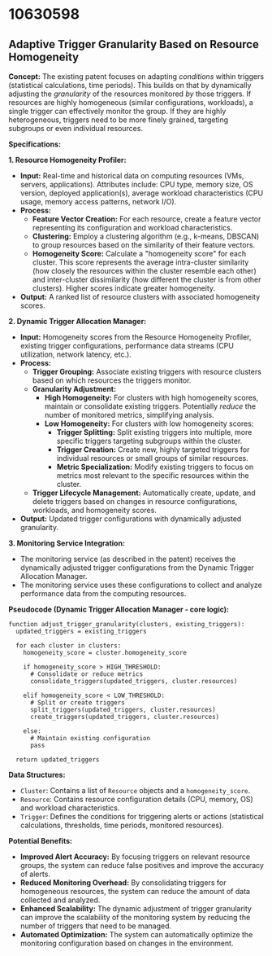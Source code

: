# 10630598

## Adaptive Trigger Granularity Based on Resource Homogeneity

**Concept:** The existing patent focuses on adapting *conditions* within triggers (statistical calculations, time periods). This builds on that by dynamically adjusting the *granularity* of the resources monitored *by* those triggers. If resources are highly homogeneous (similar configurations, workloads), a single trigger can effectively monitor the group. If they are highly heterogeneous, triggers need to be more finely grained, targeting subgroups or even individual resources.

**Specifications:**

**1. Resource Homogeneity Profiler:**

*   **Input:**  Real-time and historical data on computing resources (VMs, servers, applications). Attributes include: CPU type, memory size, OS version, deployed application(s), average workload characteristics (CPU usage, memory access patterns, network I/O).
*   **Process:**
    *   **Feature Vector Creation:** For each resource, create a feature vector representing its configuration and workload characteristics.
    *   **Clustering:** Employ a clustering algorithm (e.g., k-means, DBSCAN) to group resources based on the similarity of their feature vectors.
    *   **Homogeneity Score:** Calculate a "homogeneity score" for each cluster. This score represents the average intra-cluster similarity (how closely the resources within the cluster resemble each other) and inter-cluster dissimilarity (how different the cluster is from other clusters).  Higher scores indicate greater homogeneity.
*   **Output:** A ranked list of resource clusters with associated homogeneity scores.

**2. Dynamic Trigger Allocation Manager:**

*   **Input:** Homogeneity scores from the Resource Homogeneity Profiler, existing trigger configurations, performance data streams (CPU utilization, network latency, etc.).
*   **Process:**
    *   **Trigger Grouping:**  Associate existing triggers with resource clusters based on which resources the triggers monitor.
    *   **Granularity Adjustment:**
        *   **High Homogeneity:**  For clusters with high homogeneity scores, maintain or consolidate existing triggers.  Potentially *reduce* the number of monitored metrics, simplifying analysis.
        *   **Low Homogeneity:** For clusters with low homogeneity scores:
            *   **Trigger Splitting:** Split existing triggers into multiple, more specific triggers targeting subgroups within the cluster.
            *   **Trigger Creation:** Create new, highly targeted triggers for individual resources or small groups of similar resources.
            *   **Metric Specialization:**  Modify existing triggers to focus on metrics most relevant to the specific resources within the cluster.
    *   **Trigger Lifecycle Management:** Automatically create, update, and delete triggers based on changes in resource configurations, workloads, and homogeneity scores.
*   **Output:** Updated trigger configurations with dynamically adjusted granularity.

**3.  Monitoring Service Integration:**

*   The monitoring service (as described in the patent) receives the dynamically adjusted trigger configurations from the Dynamic Trigger Allocation Manager.
*   The monitoring service uses these configurations to collect and analyze performance data from the computing resources.

**Pseudocode (Dynamic Trigger Allocation Manager - core logic):**

```pseudocode
function adjust_trigger_granularity(clusters, existing_triggers):
  updated_triggers = existing_triggers

  for each cluster in clusters:
    homogeneity_score = cluster.homogeneity_score

    if homogeneity_score > HIGH_THRESHOLD:
      # Consolidate or reduce metrics
      consolidate_triggers(updated_triggers, cluster.resources)

    elif homogeneity_score < LOW_THRESHOLD:
      # Split or create triggers
      split_triggers(updated_triggers, cluster.resources)
      create_triggers(updated_triggers, cluster.resources)

    else:
      # Maintain existing configuration
      pass

  return updated_triggers
```

**Data Structures:**

*   `Cluster`:  Contains a list of `Resource` objects and a `homogeneity_score`.
*   `Resource`: Contains resource configuration details (CPU, memory, OS) and workload characteristics.
*   `Trigger`:  Defines the conditions for triggering alerts or actions (statistical calculations, thresholds, time periods, monitored resources).

**Potential Benefits:**

*   **Improved Alert Accuracy:** By focusing triggers on relevant resource groups, the system can reduce false positives and improve the accuracy of alerts.
*   **Reduced Monitoring Overhead:** By consolidating triggers for homogeneous resources, the system can reduce the amount of data collected and analyzed.
*   **Enhanced Scalability:** The dynamic adjustment of trigger granularity can improve the scalability of the monitoring system by reducing the number of triggers that need to be managed.
*   **Automated Optimization:** The system can automatically optimize the monitoring configuration based on changes in the environment.